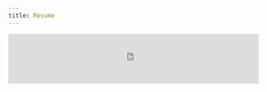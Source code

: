 ```yaml
---
title: Resume
---
```


<iframe src="https://docs.google.com/document/d/e/2PACX-1vRKdA9mgxg624Btda5THniEDtODmP7M3xwaJBP3hknU-qWdlvYGkYRUbBh3-HN5v0vttppp5wfPFvp7/pub?embedded=true" width="100%" height="100vh" style="border: 0px solid black;"></iframe>
